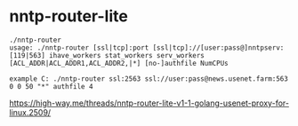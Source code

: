 # nntp-router-lite

```
./nntp-router
usage: ./nntp-router [ssl|tcp]:port [ssl|tcp]://[user:pass@]nntpserv:[119|563] ihave_workers stat_workers serv_workers [ACL_ADDR|ACL_ADDR1,ACL_ADDR2,|*] [no-]authfile NumCPUs

example C: ./nntp-router ssl:2563 ssl://user:pass@news.usenet.farm:563 0 0 50 "*" authfile 4
```

https://high-way.me/threads/nntp-router-lite-v1-1-golang-usenet-proxy-for-linux.2509/